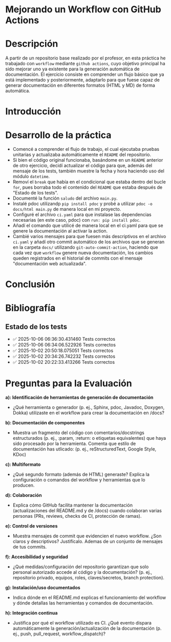 # Mejorando un Workflow con GitHub Actions

# Descripción
A partir de un repositorio base realizado por el profesor, en esta práctica he trabajado con `workflow` mediante `github actions`, cuyo objetivo principal ha sido mejorar uno ya existente para la generación automática de documentación. El ejercicio consiste en comprender un flujo básico que ya está implementado y posteriormente, adaptarlo para que fuese capaz de generar documentación en diferentes formatos (HTML y MD) de forma automática.

# Introducción


# Desarrollo de la práctica
- Comencé a comprender el flujo de trabajo, el cual ejecutaba pruebas unitarias y actualizaba automáticamente el `README` del repositorio.
- Si bien el código original funcionaba, basándome en un `README` anterior de otro ejercicio, decidí actualizar el código para que, además del mensaje de los tests, también muestre la fecha y hora haciendo uso del módulo `datetime`.  
- Removí el `break` que había en el condicional que estaba dentro del bucle `for`, pues borraba todo el contenido del `README` que estaba después de "Estado de los tests".
- Documenté la función `saludo` del archivo `main.py`.
- Instalé pdoc utilizandp `pip install pdoc` y probé a utilizar `pdoc -o docs/html main.py` de manera local en mi proyecto.
- Configuré el archivo `ci.yaml` para que instalase las dependencias necesarias (en este caso, pdoc) con `run: pip install pdoc`.
- Añadí el comando que utilicé de manera local en el ci.yaml para que se genere la documentación al activar la action.
- Cambié varios mensajes para que fuesen más descriptivos en el archivo `ci.yaml` y añadí otro commit automático de los archivos que se generan en la carpeta `docs/` utilizando `git-auto-commit-action`, haciendo que cada vez que `workflow` genere nueva documentación, los cambios queden registrados en el historial de commits con el mensaje "documentación web actualizada".
# Conclusión
# Bibliografía

## Estado de los tests
- ✅ 2025-10-06 06:36:30.431460 Tests correctos
- ✅ 2025-10-06 06:34:06.522926 Tests correctos
- ✅ 2025-10-02 20:50:18.075051 Tests correctos
- ✅ 2025-10-02 20:34:26.742232 Tests correctos
- ✅ 2025-10-02 20:22:33.413266 Tests correctos

# Preguntas para la Evaluación

**a): Identificación de herramientas de generación de documentación**
- ¿Qué herramienta o generador (p. ej., Sphinx, pdoc, Javadoc, Doxygen, Dokka) utilizaste en el workflow para crear la documentación en /docs?

**b): Documentación de componentes**
- Muestra un fragmento del código con comentarios/docstrings estructurados (p. ej., :param, :return: o etiquetas equivalentes) que haya sido procesado por la herramienta. Comenta que estilo de documentación has utlicado: (p. ej., reStructuredText, Google Style, KDoc)

**c): Multiformato**
- ¿Qué segundo formato (además de HTML) generaste? Explica la configuración o comandos del workflow y herramientas que lo producen.

**d): Colaboración**
- Explica cómo GitHub facilita mantener la documentación (actualizaciones del README.md y de /docs) cuando colaboran varias personas (PRs, reviews, checks de CI, protección de ramas).

**e): Control de versiones**
- Muestra mensajes de commit que evidencien el nuevo workflow. ¿Son claros y descriptivos? Justifícalo. Ademas de un conjunto de mensajes de tus commits.

**f): Accesibilidad y seguridad**
- ¿Qué medidas/configuración del repositorio garantizan que solo personal autorizado accede al código y la documentación? (p. ej., repositorio privado, equipos, roles, claves/secretos, branch protection).

**g): Instalación/uso documentados**
- Indica dónde en el README.md explicas el funcionamiento del workflow y dónde detallas las herramientas y comandos de documentación.

**h): Integración continua**
- Justifica por qué el workflow utilizado es CI. ¿Qué evento dispara automáticamente la generación/actualización de la documentación (p. ej., push, pull_request, workflow_dispatch)?
